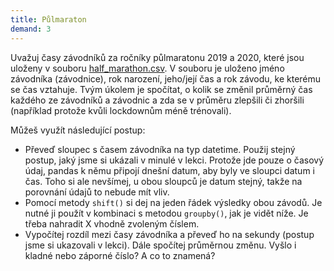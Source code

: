 ```yaml
---
title: Půlmaraton
demand: 3
---
```


Uvažuj časy závodníků za ročníky půlmaratonu 2019 a 2020, které jsou uloženy v souboru [half_marathon.csv](assets/half_marathon.csv). V souboru je uloženo jméno závodníka (závodnice), rok narození, jeho/její čas a rok závodu, ke kterému se čas vztahuje. Tvým úkolem je spočítat, o kolik se změnil průměrný čas každého ze závodníků a závodnic a zda se v průměru zlepšili či zhoršili (například protože kvůli lockdownům méně trénovali).

Můžeš využít následující postup:

- Převeď sloupec s časem závodníka na typ datetime. Použij stejný postup, jaký jsme si ukázali v minulé v lekci. Protože jde pouze o časový údaj, pandas k němu připojí dnešní datum, aby byly ve sloupci datum i čas. Toho si ale nevšímej, u obou sloupců je datum stejný, takže na porovnání údajů to nebude mít vliv.
- Pomocí metody `shift()` si dej na jeden řádek výsledky obou závodů. Je nutné ji použít v kombinaci s metodou `groupby()`, jak je vidět níže. Je třeba nahradit X vhodně zvoleným číslem.
- Vypočítej rozdíl mezi časy závodníka a převeď ho na sekundy (postup jsme si ukazovali v lekci). Dále spočítej průměrnou změnu. Vyšlo i kladné nebo záporné číslo? A co to znamená?
